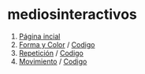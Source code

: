 # mediosinteractivos
1. [Página incial](https://github.com/alexopvp/Medios/)
2. [Forma y Color](https://alexopvp.github.io/Medios/01/) / [Codigo](https://github.com/alexopvp/Medios/blob/master/01/sketch_01.js)
3. [Repetición](https://alexopvp.github.io/Medios/02/) / [Codigo](https://github.com/alexopvp/Medios/blob/master/01/sketch_02.js)
4. [Movimiento](https://alexopvp.github.io/Medios/03/) / [Codigo](https://github.com/alexopvp/Medios/blob/master/01/sketch_03.js)
